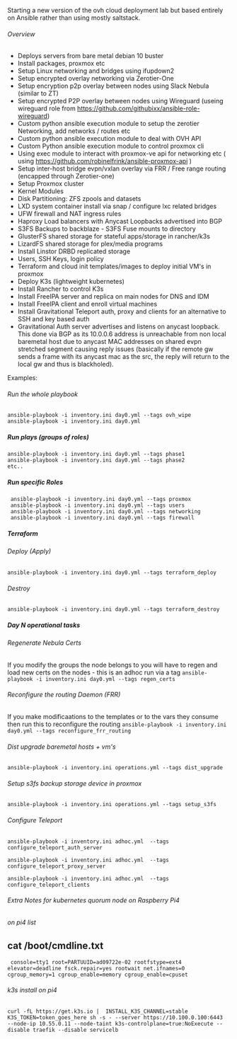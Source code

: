 Starting a new version of the ovh cloud deployment lab but based entirely on Ansible rather than using mostly saltstack.

###### Overview

* Deploys servers from bare metal debian 10 buster
* Install packages, proxmox etc
* Setup Linux networking and bridges using ifupdown2
* Setup encrypted overlay networking via Zerotier-One
* Setup encryption p2p overlay between nodes using Slack Nebula (similar to ZT)
* Setup encrypted P2P overlay between nodes using Wireguard (useing wireguard role from https://github.com/githubixx/ansible-role-wireguard)
* Custom python ansible execution module to setup the zerotier Networking, add networks / routes etc
* Custom python ansible execution module to deal with OVH API
* Custom Python ansible execution module to control proxmox cli
* Using exec module to interact with proxmox-ve api for networking etc ( using https://github.com/robinelfrink/ansible-proxmox-api )
* Setup inter-host bridge evpn/vxlan overlay via FRR / Free range routing (encapped through Zerotier-one)
* Setup Proxmox cluster
* Kernel Modules
* Disk Partitioning: ZFS zpools and datasets
* LXD system container install via snap / configure lxc related bridges
* UFW firewall and NAT ingress rules
* Haproxy Load balancers with Anycast Loopbacks advertised into BGP
* S3FS Backups to backblaze - S3FS Fuse mounts to directory
* GlusterFS shared storage for stateful apps/storage in rancher/k3s
* LizardFS shared storage for plex/media programs
* Install Linstor DRBD replicated storage
* Users, SSH Keys, login policy
* Terraform and cloud init templates/images to deploy initial VM's in proxmox
* Deploy K3s (lightweight kubernetes)
* Install Rancher to control K3s
* Install FreeIPA server and replica on main nodes for DNS and IDM
* Install FreeIPA client and enroll virtual machines
* Install Gravitational Teleport auth, proxy and clients for an alternative to SSH and key based auth
* Gravitational Auth server advertises and listens on anycast loopback.  This done via BGP as its 10.0.0.6 address is unreachable from non local baremetal host due to anycast MAC addresses on shared evpn stretched segment causing reply issues (basically if the remote gw sends a frame with its anycast mac as the src, the reply will return to the local gw and thus is blackholed).


Examples:

###### Run the whole playbook

```
ansible-playbook -i inventory.ini day0.yml --tags ovh_wipe
ansible-playbook -i inventory.ini day0.yml 
```

##### Run plays (groups of roles)
```
ansible-playbook -i inventory.ini day0.yml --tags phase1
ansible-playbook -i inventory.ini day0.yml --tags phase2
etc..
```

##### Run specific Roles

```
 ansible-playbook -i inventory.ini day0.yml --tags proxmox
 ansible-playbook -i inventory.ini day0.yml --tags users
 ansible-playbook -i inventory.ini day0.yml --tags networking
 ansible-playbook -i inventory.ini day0.yml --tags firewall
```

##### Terraform

###### Deploy (Apply)

`ansible-playbook -i inventory.ini day0.yml --tags terraform_deploy`

###### Destroy
`ansible-playbook -i inventory.ini day0.yml --tags terraform_destroy`

##### Day N operational tasks

###### Regenerate Nebula Certs
If you modify the groups the node belongs to you will have to regen and load new certs on the nodes - this is an adhoc run via a tag
`ansible-playbook -i inventory.ini day0.yml --tags regen_certs`

###### Reconfigure the routing Daemon (FRR)
If you make modificaations to the templates or to the vars they consume then run this to reconfigure the routing
`ansible-playbook -i inventory.ini day0.yml --tags reconfigure_frr_routing`

###### Dist upgrade baremetal hosts + vm's
`ansible-playbook -i inventory.ini operations.yml --tags dist_upgrade`

###### Setup s3fs backup storage device in proxmox
`ansible-playbook -i inventory.ini operations.yml --tags setup_s3fs`

###### Configure Teleport

`ansible-playbook -i inventory.ini adhoc.yml  --tags configure_teleport_auth_server`

`ansible-playbook -i inventory.ini adhoc.yml  --tags configure_teleport_proxy_server`

`ansible-playbook -i inventory.ini adhoc.yml  --tags configure_teleport_clients`




###### Extra Notes for kubernetes quorum node on Raspberry Pi4

###### on pi4 list
cat /boot/cmdline.txt
---
```
 console=tty1 root=PARTUUID=ad09722e-02 rootfstype=ext4 elevator=deadline fsck.repair=yes rootwait net.ifnames=0 cgroup_memory=1 cgroup_enable=memory cgroup_enable=cpuset
```

###### k3s install on pi4

`curl -fL https://get.k3s.io |  INSTALL_K3S_CHANNEL=stable   K3S_TOKEN=token_goes_here sh -s - --server https://10.100.0.100:6443  --node-ip 10.55.0.11 --node-taint k3s-controlplane=true:NoExecute --disable traefik --disable servicelb`